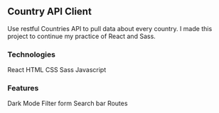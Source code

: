 ## Country API Client

Use restful Countries API to pull data about every country. I made this project to continue my practice of React and Sass.

### Technologies

React
HTML
CSS
Sass
Javascript

### Features

Dark Mode
Filter form
Search bar
Routes

